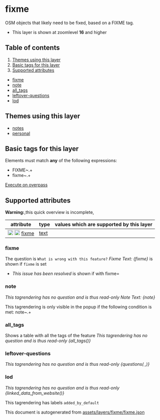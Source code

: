 [//]: # (WARNING: this file is automatically generated. Please find the sources at the bottom and edit those sources)

# fixme




OSM objects that likely need to be fixed, based on a FIXME tag.






 - This layer is shown at zoomlevel **16** and higher



## Table of contents

1. [Themes using this layer](#themes-using-this-layer)
2. [Basic tags for this layer](#basic-tags-for-this-layer)
3. [Supported attributes](#supported-attributes)
  - [fixme](#fixme)
  - [note](#note)
  - [all_tags](#all_tags)
  - [leftover-questions](#leftover-questions)
  - [lod](#lod)

## Themes using this layer



 - [notes](https://mapcomplete.org/notes)
 - [personal](https://mapcomplete.org/personal)



## Basic tags for this layer

Elements must match **any** of the following expressions:

 - FIXME~.+
 - fixme~.+

[Execute on overpass](http://overpass-turbo.eu/?Q=%5Bout%3Ajson%5D%5Btimeout%3A90%5D%3B%28%20%20%20%20nwr%5B%22FIXME%22%5D%28%7B%7Bbbox%7D%7D%29%3B%0A%20%20%20%20nwr%5B%22fixme%22%5D%28%7B%7Bbbox%7D%7D%29%3B%0A%29%3Bout%20body%3B%3E%3Bout%20skel%20qt%3B)

## Supported attributes

**Warning:**,this quick overview is incomplete,

| attribute | type | values which are supported by this layer |
-----|-----|----- |
| <a target="_blank" href='https://taginfo.openstreetmap.org/keys/fixme#values'><img src='https://mapcomplete.org/assets/svg/search.svg' height='18px'></a> <a target="_blank" href='https://taghistory.raifer.tech/?#***/fixme/'><img src='https://mapcomplete.org/assets/svg/statistics.svg' height='18px'></a> [fixme](https://wiki.openstreetmap.org/wiki/Key:fixme) | [text](../SpecialInputElements.md#text) | [](https://wiki.openstreetmap.org/wiki/Tag:fixme%3D) |




### fixme

The question is `What is wrong with this feature?`
*Fixme Text: {fixme}* is shown if `fixme` is set


 -  *This issue has been resolved* is shown if with fixme=





### note

_This tagrendering has no question and is thus read-only_
*Note Text: {note}*

This tagrendering is only visible in the popup if the following condition is met: note~.+


### all_tags
Shows a table with all the tags of the feature
_This tagrendering has no question and is thus read-only_
*{all_tags()}*




### leftover-questions

_This tagrendering has no question and is thus read-only_
*{questions( ,)}*




### lod

_This tagrendering has no question and is thus read-only_
*{linked_data_from_website()}*


This tagrendering has labels 
`added_by_default`


This document is autogenerated from [assets/layers/fixme/fixme.json](https://github.com/pietervdvn/MapComplete/blob/develop/assets/layers/fixme/fixme.json)
